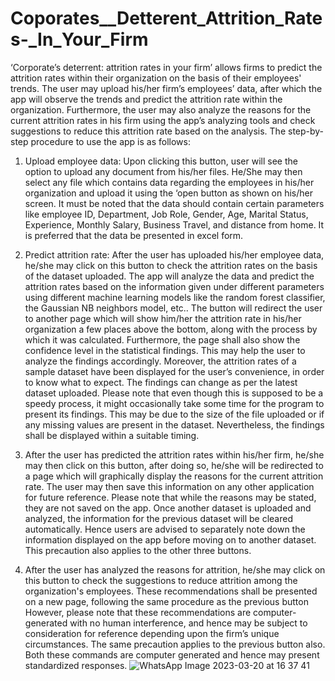 
# Coporates__Detterent_Attrition_Rates-_In_Your_Firm
‘Corporate’s deterrent: attrition rates in your firm’ allows firms to predict the attrition rates within their organization on the basis of their employees' trends. The user may upload his/her firm’s employees’ data, after which the app will observe the trends and predict the attrition rate within the organization. Furthermore, the user may also analyze the reasons for the current attrition rates in his firm using the app’s analyzing tools and check suggestions to reduce this attrition rate based on the analysis. The step-by-step procedure to use the app is as follows:
1)	Upload employee data: Upon clicking this button, user will see the option to upload any document from his/her files. He/She may then select any file which contains data regarding the employees in his/her organization and upload it using the ‘open button as shown on his/her screen. It must be noted that the data should contain certain parameters like employee ID, Department, Job Role, Gender, Age, Marital Status, Experience, Monthly Salary, Business Travel, and distance from home. It is preferred that the data be presented in excel form.

2)	Predict attrition rate: After the user has uploaded his/her employee data, he/she may click on this button to check the attrition rates on the basis of the dataset uploaded. The app will analyze the data and predict the attrition rates based on the information given under different parameters using different machine learning models like the random forest classifier, the Gaussian NB neighbors model, etc.. The button will redirect the user to another page which will show him/her the attrition rate in his/her organization a few places above the bottom, along with the process by which it was calculated. Furthermore, the page shall also show the confidence level in the statistical findings. This may help the user to analyze the findings accordingly. Moreover, the attrition rates of a sample dataset have been displayed for the user’s convenience, in order to know what to expect. The findings can change as per the latest dataset uploaded. Please note that even though this is supposed to be a speedy process, it might occasionally take some time for the program to present its findings. This may be due to the size of the file uploaded or if any missing values are present in the dataset. Nevertheless, the findings shall be displayed within a suitable timing.

3)	After the user has predicted the attrition rates within his/her firm, he/she may then click on this button, after doing so, he/she will be redirected to a page which will graphically display the reasons for the current attrition rate. The user may then save this information on any other application for future reference. Please note that while the reasons may be stated, they are not saved on the app. Once another dataset is uploaded and analyzed, the information for the previous dataset will be cleared automatically. Hence users are advised to separately note down the information displayed on the app before moving on to another dataset. This precaution also applies to the other three buttons.


4)	After the user has analyzed the reasons for attrition, he/she may click on this button to  check the suggestions to reduce attrition among the organization's employees. These recommendations shall be presented on a new page, following the same procedure as the previous button However, please note that these recommendations are  computer-generated with no human interference, and hence may be subject to consideration for reference depending upon the firm’s unique circumstances. The same precaution applies to the previous button also. Both these commands are computer generated and hence may present standardized responses.
![WhatsApp Image 2023-03-20 at 16 37 41](https://user-images.githubusercontent.com/128206388/226388573-ab3d7191-9515-4782-a102-7669efe78732.jpg)

